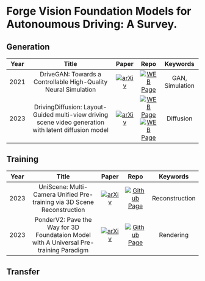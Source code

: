 # Forge Vision Foundation Models for Autonoumous Driving: A Survey.


## Generation

<!-- ![Section Papers](https://img.shields.io/badge/Section%20Papers-37-42BA16) ![Preprint Papers](https://img.shields.io/badge/Preprint%20Papers-22-b31b1b) ![Papers with Open Code](https://img.shields.io/badge/Papers%20with%20Open%20Code-19-1D7FBF) ![Papers with Video](https://img.shields.io/badge/Papers%20with%20Video-8-FF0000) -->

| **Year** | **Title** | **Paper** | **Repo** | **Keywords** |
|-------|:----:|:--------:|:---------:|:---------:|
| 2021 | DriveGAN: Towards a Controllable High-Quality Neural Simulation | [![arXiv](https://img.shields.io/badge/arXiv-2104.15060-b31b1b.svg)](https://arxiv.org/abs/2104.15060) | [![WEB Page](https://img.shields.io/badge/Project-Page-159957.svg)](https://research.nvidia.com/labs/toronto-ai/DriveGAN/) | GAN, Simulation |
| 2023 | DrivingDiffusion: Layout-Guided multi-view driving scene video generation with latent diffusion model | [![arXiv](https://img.shields.io/badge/arXiv-2310.07771-b31b1b.svg)](https://arxiv.org/abs/2310.07771) | [![WEB Page](https://img.shields.io/badge/Project-Page-159957.svg)](https://drivingdiffusion.github.io/) <br /> [![WEB Page](https://img.shields.io/badge/Github-Page-159957.svg)](https://github.com/shalfun/DrivingDiffusion) | Diffusion |


## Training
| **Year** | **Title** | **Paper** | **Repo** | **Keywords** |
|-------|:----:|:--------:|:---------:|:---------:|
| 2023 | UniScene: Multi-Camera Unified Pre-training via 3D Scene Reconstruction | [![arXiv](https://img.shields.io/badge/arXiv-2305.18829-b31b1b.svg)](https://arxiv.org/abs/2305.18829) | [![Github Page](https://img.shields.io/badge/Github-Page-159957.svg)](https://github.com/chaytonmin/UniScene) | Reconstruction |
| 2023 | PonderV2: Pave the Way for 3D Foundataion Model with A Universal Pre-training Paradigm | [![arXiv](https://img.shields.io/badge/arXiv-2310.08586-b31b1b.svg)](https://arxiv.org/abs/2310.08586) | [![Github Page](https://img.shields.io/badge/Github-Page-159957.svg)](https://github.com/OpenGVLab/PonderV2) | Rendering |

## Transfer
